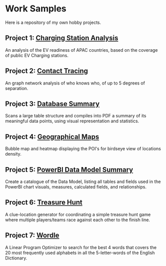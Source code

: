 # Work Samples
Here is a repository of my own hobby projects. 

## Project 1: [Charging Station Analysis](https://github.com/enAnne/WorkSamples/tree/master/Charging%20Stations%20Analysis)
An analysis of the EV readiness of APAC countries, based on the coverage of public EV Charging stations.

## Project 2: [Contact Tracing](https://github.com/enAnne/WorkSamples/tree/master/Contact%20Tracing)
An graph network analysis of who knows who, of up to 5 degrees of separation.

## Project 3: [Database Summary](https://github.com/enAnne/WorkSamples/tree/master/Database%20Summary)
Scans a large table structure and compiles into PDF a summary of its meaningful data points, using visual representation and statistics.

## Project 4: [Geographical Maps](https://github.com/enAnne/WorkSamples/tree/master/Geographical%20Map)
Bubble map and heatmap displaying the POI's for birdseye view of locations density.

## Project 5: [PowerBI Data Model Summary](https://github.com/enAnne/WorkSamples/tree/master/PowerBI%20Data%20Model%20Summary)
Create a catalogue of the Data Model, listing all tables and fields used in the PowerBI chart visuals, measures, calculated fields, and relationships.

## Project 6: [Treasure Hunt](https://github.com/enAnne/WorkSamples/tree/master/Treasure%20Hunt)
A clue-location generator for coordinating a simple treasure hunt game where multiple players/teams race against each other to the finish line.

## Project 7: [Wordle](https://github.com/enAnne/WorkSamples/tree/master/Wordle)
A Linear Program Optimizer to search for the best 4 words that covers the 20 most frequently used alphabets in all the 5-letter-words of the English Dictionary.
